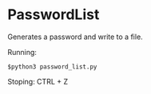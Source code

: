 # PasswordList
Generates a password and write to a file.

Running:

```
$python3 password_list.py
```

Stoping: CTRL + Z
